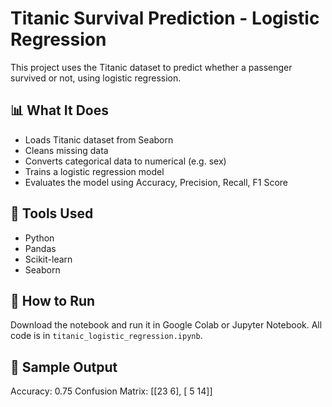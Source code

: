 # Titanic Survival Prediction - Logistic Regression

This project uses the Titanic dataset to predict whether a passenger survived or not, using logistic regression.

## 📊 What It Does
- Loads Titanic dataset from Seaborn
- Cleans missing data
- Converts categorical data to numerical (e.g. sex)
- Trains a logistic regression model
- Evaluates the model using Accuracy, Precision, Recall, F1 Score

## 🧰 Tools Used
- Python
- Pandas
- Scikit-learn
- Seaborn

## 🚀 How to Run
Download the notebook and run it in Google Colab or Jupyter Notebook. All code is in `titanic_logistic_regression.ipynb`.

## 📎 Sample Output
Accuracy: 0.75
Confusion Matrix: [[23 6], [ 5 14]]

